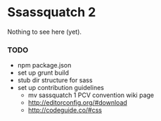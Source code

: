 Ssassquatch 2
=============

Nothing to see here (yet).

### TODO
- npm package.json
- set up grunt build
- stub dir structure for sass
- set up contribution guidelines
  - mv sassquatch 1 PCV convention wiki page
  - http://editorconfig.org/#download
  - http://codeguide.co/#css
